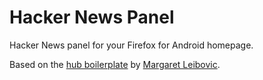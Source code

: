 # Hacker News Panel
Hacker News panel for your Firefox for Android homepage.

Based on the [hub boilerplate](https://github.com/leibovic/hub-boilerplate) by 
[Margaret Leibovic](https://github.com/leibovic).
